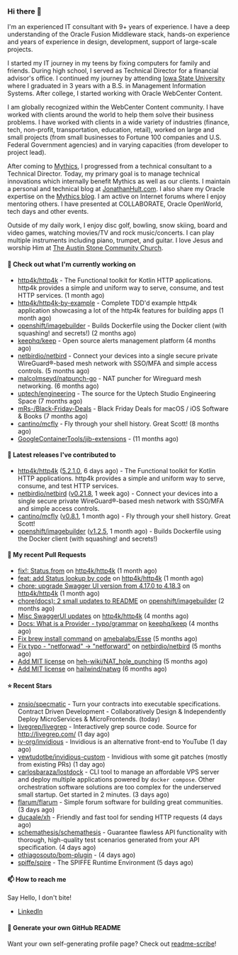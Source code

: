 ### Hi there 👋

I'm an experienced IT consultant with 9+ years of experience. I have a deep understanding of the Oracle Fusion Middleware stack, hands-on experience and years of experience in design, development, support of large-scale projects.

I started my IT journey in my teens by fixing computers for family and friends. During high school, I served as Technical Director for a financial advisor's office. I continued my journey by attending [Iowa State University](iastate.edu) where I graduated in 3 years with a B.S. in Management Information Systems. After college, I started working with Oracle WebCenter Content.

I am globally recognized within the WebCenter Content community. I have worked with clients around the world to help them solve their business problems. I have worked with clients in a wide variety of industries (finance, tech, non-profit, transportation, education, retail), worked on large and small projects (from small businesses to Fortune 100 companies and U.S. Federal Government agencies) and in varying capacities (from developer to project lead).

After coming to [Mythics](https://www.mythics.com/), I progressed from a technical consultant to a Technical Director. Today, my primary goal is to manage technical innovations which internally benefit Mythics as well as our clients. I maintain a personal and technical blog at [JonathanHult.com](https://jonathanhult.com). I also share my Oracle expertise on the [Mythics blog](https://www.mythics.com/about/blog/). I am active on Internet forums where I enjoy mentoring others. I have presented at COLLABORATE, Oracle OpenWorld, tech days and other events.

Outside of my daily work, I enjoy disc golf, bowling, snow skiing, board and video games, watching movies/TV and rock music/concerts. I can play multiple instruments including piano, trumpet, and guitar. I love Jesus and worship Him at [The Austin Stone Community Church](https://austinstone.org/).

#### 👷 Check out what I'm currently working on

- [http4k/http4k](https://github.com/http4k/http4k) - The Functional toolkit for Kotlin HTTP applications. http4k provides a simple and uniform way to serve, consume, and test HTTP services. (1 month ago)
- [http4k/http4k-by-example](https://github.com/http4k/http4k-by-example) - Complete TDD&#39;d example http4k application showcasing a lot of the http4k features for building apps (1 month ago)
- [openshift/imagebuilder](https://github.com/openshift/imagebuilder) - Builds Dockerfile using the Docker client (with squashing! and secrets!) (2 months ago)
- [keephq/keep](https://github.com/keephq/keep) - Open source alerts management platform (4 months ago)
- [netbirdio/netbird](https://github.com/netbirdio/netbird) - Connect your devices into a single secure private WireGuard®-based mesh network with SSO/MFA and simple access controls. (5 months ago)
- [malcolmseyd/natpunch-go](https://github.com/malcolmseyd/natpunch-go) - NAT puncher for Wireguard mesh networking. (6 months ago)
- [uptech/engineering](https://github.com/uptech/engineering) - The source for the Uptech Studio Engineering Space (7 months ago)
- [mRs-/Black-Friday-Deals](https://github.com/mRs-/Black-Friday-Deals) - Black Friday Deals for macOS / iOS Software &amp; Books (7 months ago)
- [cantino/mcfly](https://github.com/cantino/mcfly) - Fly through your shell history. Great Scott! (8 months ago)
- [GoogleContainerTools/jib-extensions](https://github.com/GoogleContainerTools/jib-extensions) -  (11 months ago)

#### 🔭 Latest releases I've contributed to

- [http4k/http4k](https://github.com/http4k/http4k) ([5.2.1.0](https://github.com/http4k/http4k/releases/tag/5.2.1.0), 6 days ago) - The Functional toolkit for Kotlin HTTP applications. http4k provides a simple and uniform way to serve, consume, and test HTTP services.
- [netbirdio/netbird](https://github.com/netbirdio/netbird) ([v0.21.8](https://github.com/netbirdio/netbird/releases/tag/v0.21.8), 1 week ago) - Connect your devices into a single secure private WireGuard®-based mesh network with SSO/MFA and simple access controls.
- [cantino/mcfly](https://github.com/cantino/mcfly) ([v0.8.1](https://github.com/cantino/mcfly/releases/tag/v0.8.1), 1 month ago) - Fly through your shell history. Great Scott!
- [openshift/imagebuilder](https://github.com/openshift/imagebuilder) ([v1.2.5](https://github.com/openshift/imagebuilder/releases/tag/v1.2.5), 1 month ago) - Builds Dockerfile using the Docker client (with squashing! and secrets!)

#### 🔨 My recent Pull Requests

- [fix!: Status.from](https://github.com/http4k/http4k/pull/920) on [http4k/http4k](https://github.com/http4k/http4k) (1 month ago)
- [feat: add Status lookup by code](https://github.com/http4k/http4k/pull/918) on [http4k/http4k](https://github.com/http4k/http4k) (1 month ago)
- [chore: upgrade Swagger UI version from 4.17.0 to 4.18.3](https://github.com/http4k/http4k/pull/903) on [http4k/http4k](https://github.com/http4k/http4k) (1 month ago)
- [chore(docs): 2 small updates to README](https://github.com/openshift/imagebuilder/pull/253) on [openshift/imagebuilder](https://github.com/openshift/imagebuilder) (2 months ago)
- [Misc SwaggerUI updates](https://github.com/http4k/http4k/pull/864) on [http4k/http4k](https://github.com/http4k/http4k) (4 months ago)
- [Docs: What is a Provider - typo/grammar](https://github.com/keephq/keep/pull/44) on [keephq/keep](https://github.com/keephq/keep) (4 months ago)
- [Fix brew install command](https://github.com/amebalabs/Esse/pull/18) on [amebalabs/Esse](https://github.com/amebalabs/Esse) (5 months ago)
- [Fix typo - &#34;netforwad&#34; -&gt; &#34;netforward&#34;](https://github.com/netbirdio/netbird/pull/647) on [netbirdio/netbird](https://github.com/netbirdio/netbird) (5 months ago)
- [Add MIT license](https://github.com/heh-wiki/NAT_hole_punching/pull/3) on [heh-wiki/NAT_hole_punching](https://github.com/heh-wiki/NAT_hole_punching) (5 months ago)
- [Add MIT license](https://github.com/hailwind/natwg/pull/1) on [hailwind/natwg](https://github.com/hailwind/natwg) (6 months ago)

#### ⭐ Recent Stars

- [znsio/specmatic](https://github.com/znsio/specmatic) - Turn your contracts into executable specifications. Contract Driven Development - Collaboratively Design &amp; Independently Deploy MicroServices &amp; MicroFrontends. (today)
- [livegrep/livegrep](https://github.com/livegrep/livegrep) - Interactively grep source code. Source for http://livegrep.com/ (1 day ago)
- [iv-org/invidious](https://github.com/iv-org/invidious) - Invidious is an alternative front-end to YouTube (1 day ago)
- [yewtudotbe/invidious-custom](https://github.com/yewtudotbe/invidious-custom) - Invidious with some git patches (mostly from existing PRs) (1 day ago)
- [carlosbaraza/lostdock](https://github.com/carlosbaraza/lostdock) - CLI tool to manage an affordable VPS server and deploy multiple applications powered by `docker compose`. Other orchestration software solutions are too complex for the underserved small startup. Get started in 2 minutes. (3 days ago)
- [flarum/flarum](https://github.com/flarum/flarum) - Simple forum software for building great communities. (3 days ago)
- [ducaale/xh](https://github.com/ducaale/xh) - Friendly and fast tool for sending HTTP requests (4 days ago)
- [schemathesis/schemathesis](https://github.com/schemathesis/schemathesis) - Guarantee flawless API functionality with thorough, high-quality test scenarios generated from your API specification. (4 days ago)
- [othiagosouto/bom-plugin](https://github.com/othiagosouto/bom-plugin) -  (4 days ago)
- [spiffe/spire](https://github.com/spiffe/spire) - The SPIFFE Runtime Environment (5 days ago)

#### 📫 How to reach me

Say Hello, I don't bite!

- [LinkedIn](https://www.linkedin.com/in/jonathanhult)

#### 📖 Generate your own GitHub README

Want your own self-generating profile page? Check out [readme-scribe](https://github.com/muesli/readme-scribe)!
